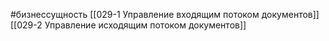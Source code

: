 #бизнессущность 
[[029-1 Управление входящим потоком документов]] 
[[029-2 Управление исходящим потоком документов]]
